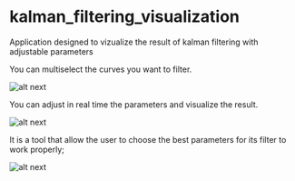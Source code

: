 # kalman_filtering_visualization

Application designed to vizualize the result of kalman filtering with adjustable parameters

You can multiselect the curves you want to filter.

![alt next](https://github.com/pinos19/kalman_filtering_visualization/blob/main/images/MultiSelect.PNG)

You can adjust in real time the parameters and visualize the result.

![alt next](https://github.com/pinos19/kalman_filtering_visualization/blob/main/images/Les4Courbes.PNG)

It is a tool that allow the user to choose the best parameters for its filter to work properly;

![alt next](<https://github.com/pinos19/kalman_filtering_visualization/blob/main/images/essaisSurSignauxReels(1).PNG>)
